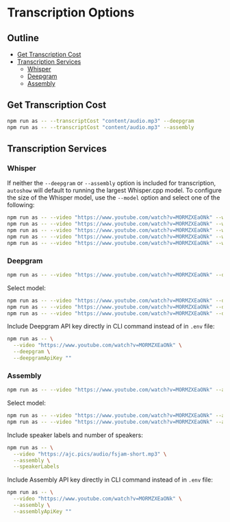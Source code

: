 # Transcription Options

## Outline

- [Get Transcription Cost](#get-transcription-cost)
- [Transcription Services](#transcription-services)
  - [Whisper](#whisper)
  - [Deepgram](#deepgram)
  - [Assembly](#assembly)

## Get Transcription Cost

```bash
npm run as -- --transcriptCost "content/audio.mp3" --deepgram
npm run as -- --transcriptCost "content/audio.mp3" --assembly
```

## Transcription Services

### Whisper

If neither the `--deepgram` or `--assembly` option is included for transcription, `autoshow` will default to running the largest Whisper.cpp model. To configure the size of the Whisper model, use the `--model` option and select one of the following:

```bash
npm run as -- --video "https://www.youtube.com/watch?v=MORMZXEaONk" --whisper tiny
npm run as -- --video "https://www.youtube.com/watch?v=MORMZXEaONk" --whisper base
npm run as -- --video "https://www.youtube.com/watch?v=MORMZXEaONk" --whisper small
npm run as -- --video "https://www.youtube.com/watch?v=MORMZXEaONk" --whisper medium
npm run as -- --video "https://www.youtube.com/watch?v=MORMZXEaONk" --whisper large-v3-turbo
```

### Deepgram

```bash
npm run as -- --video "https://www.youtube.com/watch?v=MORMZXEaONk" --deepgram
```

Select model:

```bash
npm run as -- --video "https://www.youtube.com/watch?v=MORMZXEaONk" --deepgram base
npm run as -- --video "https://www.youtube.com/watch?v=MORMZXEaONk" --deepgram enhanced
npm run as -- --video "https://www.youtube.com/watch?v=MORMZXEaONk" --deepgram nova-2
```

Include Deepgram API key directly in CLI command instead of in `.env` file:

```bash
npm run as -- \
  --video "https://www.youtube.com/watch?v=MORMZXEaONk" \
  --deepgram \
  --deepgramApiKey ""
```

### Assembly

```bash
npm run as -- --video "https://www.youtube.com/watch?v=MORMZXEaONk" --assembly
```

Select model:

```bash
npm run as -- --video "https://www.youtube.com/watch?v=MORMZXEaONk" --assembly NANO
npm run as -- --video "https://www.youtube.com/watch?v=MORMZXEaONk" --assembly BEST
```

Include speaker labels and number of speakers:

```bash
npm run as -- \
  --video "https://ajc.pics/audio/fsjam-short.mp3" \
  --assembly \
  --speakerLabels
```

Include Assembly API key directly in CLI command instead of in `.env` file:

```bash
npm run as -- \
  --video "https://www.youtube.com/watch?v=MORMZXEaONk" \
  --assembly \
  --assemblyApiKey ""
```